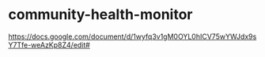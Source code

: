 community-health-monitor
========================

https://docs.google.com/document/d/1wyfq3v1gM0OYL0hICV75wYWJdx9sY7Tfe-weAzKp8Z4/edit#
